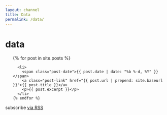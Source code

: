 ```yaml
---
layout: channel
title: Data
permalink: /data/
---
```


<div class="data">

  <h1>data</h1>

  <ul class="posts">
    {% for post in site.posts %}

      <li>
        <span class="post-date">{{ post.date | date: "%b %-d, %Y" }}</span>
        <a class="post-link" href="{{ post.url | prepend: site.baseurl }}">{{ post.title }}</a>
        <p>{{ post.excerpt }}</p>
      </li>
    {% endfor %}
  </ul>

  <p class="rss-subscribe">subscribe <a href="{{ "/about.md" | prepend: site.baseurl }}">via RSS</a></p>

</div>
